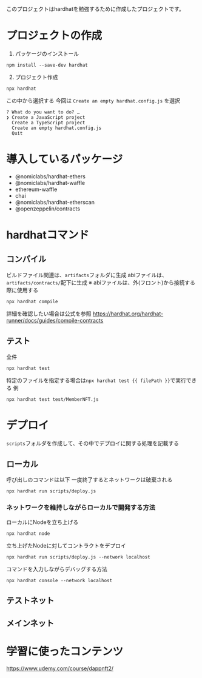 このプロジェクトはhardhatを勉強するために作成したプロジェクトです。

# プロジェクトの作成

1. パッケージのインストール
```
npm install --save-dev hardhat
```

2. プロジェクト作成

```
npx hardhat
```

この中から選択する
今回は `Create an empty hardhat.config.js` を選択
```
? What do you want to do? …
❯ Create a JavaScript project
  Create a TypeScript project
  Create an empty hardhat.config.js
  Quit
```
# 導入しているパッケージ
- @nomiclabs/hardhat-ethers
- @nomiclabs/hardhat-waffle
- ethereum-waffle
- chai
- @nomiclabs/hardhat-etherscan
- @openzeppelin/contracts

# hardhatコマンド
## コンパイル
ビルドファイル関連は、`artifacts`フォルダに生成
abiファイルは、`artifacts/contracts/`配下に生成
※ abiファイルは、外(フロント)から接続する際に使用する
```
npx hardhat compile
```

詳細を確認したい場合は公式を参照
https://hardhat.org/hardhat-runner/docs/guides/compile-contracts

## テスト
全件
```
npx hardhat test
```

特定のファイルを指定する場合は`npx hardhat test {{ filePath }}`で実行できる
例
```
npx hardhat test test/MemberNFT.js
```

# デプロイ
`scripts`フォルダを作成して、その中でデプロイに関する処理を記載する

## ローカル
呼び出しのコマンドは以下
一度終了するとネットワークは破棄される
```
npx hardhat run scripts/deploy.js
```

### ネットワークを維持しながらローカルで開発する方法
ローカルにNodeを立ち上げる
```
npx hardhat node
```

立ち上げたNodeに対してコントラクトをデプロイ
```
npx hardhat run scripts/deploy.js --network localhost
```

コマンドを入力しながらデバッグする方法
```
npx hardhat console --network localhost
```

## テストネット

## メインネット

# 学習に使ったコンテンツ
https://www.udemy.com/course/dappnft2/